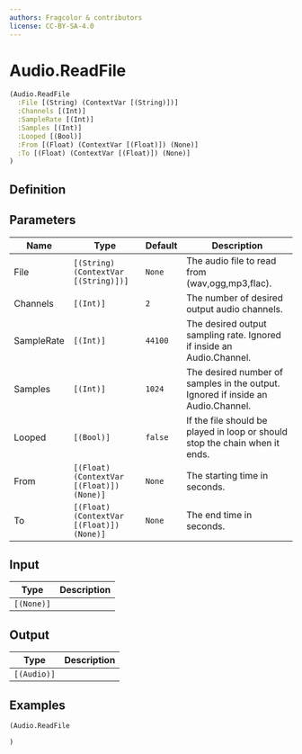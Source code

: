 ```yaml
---
authors: Fragcolor & contributors
license: CC-BY-SA-4.0
---
```



# Audio.ReadFile

```clojure
(Audio.ReadFile
  :File [(String) (ContextVar [(String)])]
  :Channels [(Int)]
  :SampleRate [(Int)]
  :Samples [(Int)]
  :Looped [(Bool)]
  :From [(Float) (ContextVar [(Float)]) (None)]
  :To [(Float) (ContextVar [(Float)]) (None)]
)
```


## Definition




## Parameters

| Name | Type | Default | Description |
|------|------|---------|-------------|
| File | `[(String) (ContextVar [(String)])]` | `None` | The audio file to read from (wav,ogg,mp3,flac). |
| Channels | `[(Int)]` | `2` | The number of desired output audio channels. |
| SampleRate | `[(Int)]` | `44100` | The desired output sampling rate. Ignored if inside an Audio.Channel. |
| Samples | `[(Int)]` | `1024` | The desired number of samples in the output. Ignored if inside an Audio.Channel. |
| Looped | `[(Bool)]` | `false` | If the file should be played in loop or should stop the chain when it ends. |
| From | `[(Float) (ContextVar [(Float)]) (None)]` | `None` | The starting time in seconds. |
| To | `[(Float) (ContextVar [(Float)]) (None)]` | `None` | The end time in seconds. |


## Input

| Type | Description |
|------|-------------|
| `[(None)]` |  |


## Output

| Type | Description |
|------|-------------|
| `[(Audio)]` |  |


## Examples

```clojure
(Audio.ReadFile

)
```
